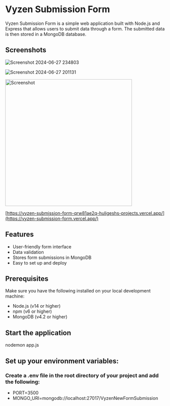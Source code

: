 # Vyzen Submission Form

Vyzen Submission Form is a simple web application built with Node.js and Express that allows users to submit data through a form. The submitted data is then stored in a MongoDB database.

## Screenshots

![Screenshot 2024-06-27 234803](https://github.com/HuligeshBondade/VyzenSubmissionForm/assets/107861136/f37b58d3-3678-4e04-9e8d-8fd6e829f457)

![Screenshot 2024-06-27 201131](https://github.com/HuligeshBondade/VyzenSubmissionForm/assets/107861136/8a8fdf41-86cd-4ee5-8ebe-d2df85cb16e9)

<img src="https://github.com/HuligeshBondade/VyzenSubmissionForm/assets/107861136/9495a8c2-c0b7-47e9-b650-bde14e60ebaa" alt="Screenshot" width="400">


[https://vyzen-submission-form-qrw81ae2q-huligeshs-projects.vercel.app/](https://vyzen-submission-form.vercel.app/)

## Features

- User-friendly form interface
- Data validation
- Stores form submissions in MongoDB
- Easy to set up and deploy

## Prerequisites

Make sure you have the following installed on your local development machine:

- Node.js (v14 or higher)
- npm (v6 or higher)
- MongoDB (v4.2 or higher)

## Start the application

nodemon app.js

## Set up your environment variables:
### Create a .env file in the root directory of your project and add the following:

- PORT=3500
- MONGO_URI=mongodb://localhost:27017/VyzenNewFormSubmission
